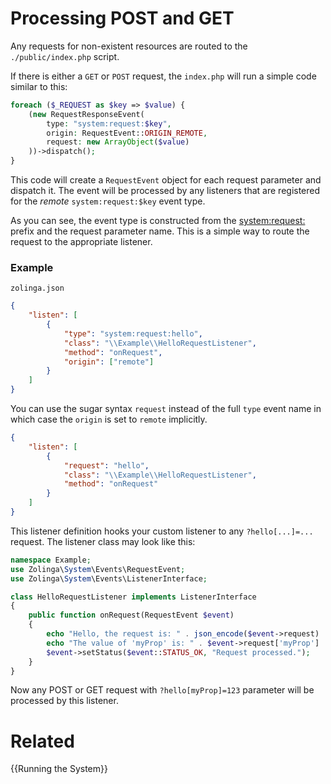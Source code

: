 # Processing POST and GET

Any requests for non-existent resources are routed to the `./public/index.php` script. 

If there is either a `GET` or `POST` request, the `index.php` will run a simple code similar to this:

```php
foreach ($_REQUEST as $key => $value) {
    (new RequestResponseEvent(
        type: "system:request:$key",
        origin: RequestEvent::ORIGIN_REMOTE,
        request: new ArrayObject($value)
    ))->dispatch();
}
```

This code will create a `RequestEvent` object for each request parameter and dispatch it. The event will be processed by any listeners that are registered for the *remote* `system:request:$key` event type.

As you can see, the event type is constructed from the [system:request:](:ref:event:system:request:) prefix and the request parameter name. This is a simple way to route the request to the appropriate listener.

### Example

`zolinga.json`
```json
{
    "listen": [
        {
            "type": "system:request:hello",
            "class": "\\Example\\HelloRequestListener",
            "method": "onRequest",
            "origin": ["remote"]
        }
    ]
}
```

You can use the sugar syntax `request` instead of the full `type` event name in which case the `origin` is set to `remote` implicitly.

```json
{
    "listen": [
        {
            "request": "hello",
            "class": "\\Example\\HelloRequestListener",
            "method": "onRequest"
        }
    ]
}
``` 

This listener definition hooks your custom listener to any `?hello[...]=...` request. The listener class may look like this:

```php
namespace Example;
use Zolinga\System\Events\RequestEvent;
use Zolinga\System\Events\ListenerInterface;

class HelloRequestListener implements ListenerInterface
{
    public function onRequest(RequestEvent $event)
    {
        echo "Hello, the request is: " . json_encode($event->request) . "\n";
        echo "The value of 'myProp' is: " . $event->request['myProp'] . "\n";
        $event->setStatus($event::STATUS_OK, "Request processed.");
    }
}
```

Now any POST or GET request with `?hello[myProp]=123` parameter will be processed by this listener.

# Related
{{Running the System}}